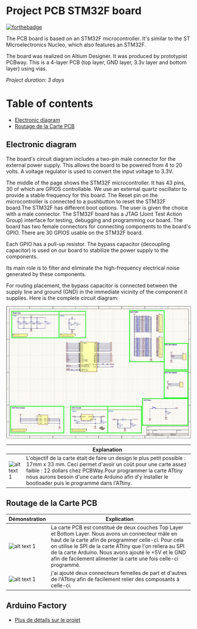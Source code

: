 # Project PCB STM32F board

[![forthebadge](https://forthebadge.com/images/badges/built-with-love.svg)](https://forthebadge.com)

The PCB board is based on an STM32F microcontroller. It's similar to the ST Microelectronics Nucleo, which also features an STM32F. 

The board was realized on Altium Designer. It was produced by prototypist PCBway. This is a 4-layer PCB (top layer, GND layer, 3.3v layer and bottom layer) using vias.

*Project duration: 3 days*


# Table of contents
- [Electronic diagram](#schéma-électronique)
- [Routage de la Carte PCB](#routage-de-la-carte-pcb)
  

## Electronic diagram
The board's circuit diagram includes a two-pin male connector for the external power supply. This allows the board to be powered from 4 to 20 volts. A voltage regulator is used to convert the input voltage to 3.3V.

The middle of the page shows the STM32F microcontroller. It has 43 pins, 30 of which are GPIOS controllable. We use an external quartz oscillator to provide a stable frequency for this board.
The Reset pin on the microcontroller is connected to a pushbutton to reset the STM32F board.The STM32F has different boot options. The user is given the choice with a male connector.
The STM32F board has a JTAG (Joint Test Action Group) interface for testing, debugging and programming our board.
The board has two female connectors for connecting components to the board's GPIO. There are 30 GPIOS usable on the STM32F board.

Each GPIO has a pull-up resistor.
The bypass capacitor (decoupling capacitor) is used on our board to stabilize the power supply to the components.

Its main role is to filter and eliminate the high-frequency electrical noise generated by these components.

For routing placement, the bypass capacitor is connected between the supply line and ground (GND) in the immediate vicinity of the component it supplies. 
Here is the complete circuit diagram:

![alt text 1](st2.jpg) 

|  | Explanation |
|---------|---------|
| ![alt text 1](picture_ATtiny/carte_attiny.png) | L'objectif de la carte était de faire un design le plus petit possible : 17mm x 33 mm. Ceci permet d'avoir un coût pour une carte assez faible : 12 dollars chez PCBWay.Pour programmer la carte ATtiny nous aurons besoin d'une carte Arduino afin d'y installer le bootloader puis le programme dans l'ATtiny.|


## Routage de la Carte PCB

| Démonstration | Explication |
|---------|---------|
| ![alt text 1](picture_ATtiny/carte_attiny_2D.png) | La carte PCB est constitué de deux couches Top Layer et Bottom Layer. Nous avons un connecteur mâle en haut de la carte afin de programmer celle-ci. Pour cela on utilise le SPI de la carte ATtiny que l'on reliera au SPI de la carte Arduino. Nous avons ajouté le +5V et le GND afin de facilement alimenter la carte une fois celle-ci programmé.|
| ![alt text 1](picture_ATtiny/10-1.png) | j'ai ajouté deux connecteurs femelles de part et d'autres de l'ATtiny afin de facilement relier des composants à celle-ci. |


## Arduino Factory

 * [Plus de détails sur le projet](https://arduinofactory.fr/carte-pcb-attiny/)
  





